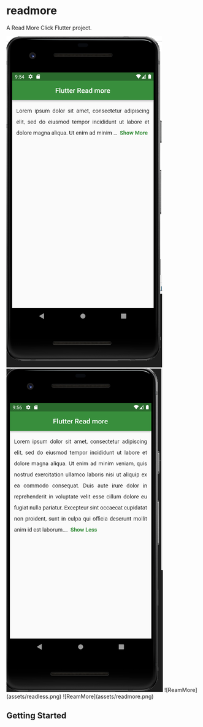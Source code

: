 # readmore

A Read More Click Flutter project.

<img alt="readmore" src="assets/readmore.png">
<img alt="readless" src="assets/readless.png">
![ReamMore](assets/readless.png)
![ReamMore](assets/readmore.png)

## Getting Started
